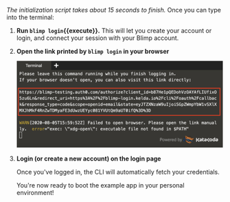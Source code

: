 _The initialization script takes about 15 seconds to finish._ Once you can type into the terminal:

1. **Run `blimp login`{{execute}}.** This will let you create your account or
   login, and connect your session with your Blimp account.

1. **Open the link printed by `blimp login` in your browser**

   ![Login output](./assets/login.png)

1. **Login (or create a new account) on the login page**

   Once you've logged in, the CLI will automatically fetch your credentials.

   You're now ready to boot the example app in your personal environment!
